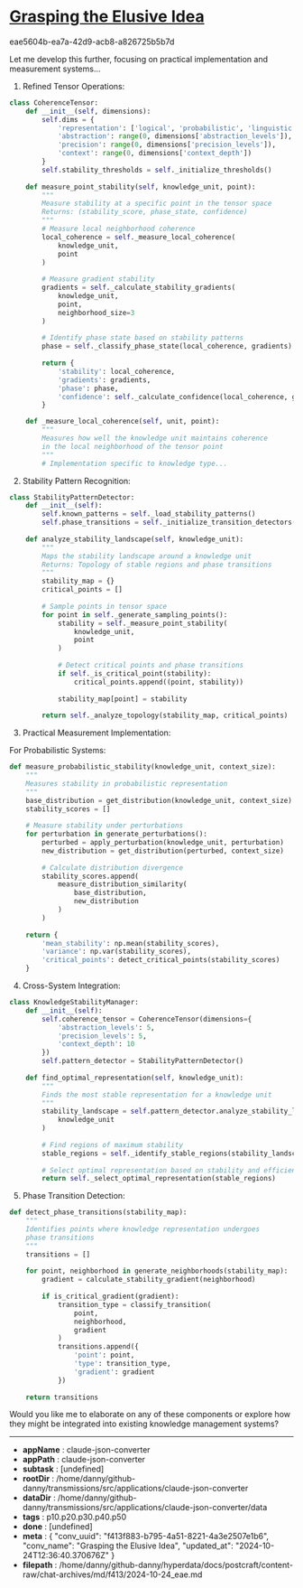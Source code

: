 # [Grasping the Elusive Idea](https://claude.ai/chat/f413f883-b795-4a51-8221-4a3e2507e1b6)

eae5604b-ea7a-42d9-acb8-a826725b5b7d

 Let me develop this further, focusing on practical implementation and measurement systems...

1. Refined Tensor Operations:

```python
class CoherenceTensor:
    def __init__(self, dimensions):
        self.dims = {
            'representation': ['logical', 'probabilistic', 'linguistic'],
            'abstraction': range(0, dimensions['abstraction_levels']),
            'precision': range(0, dimensions['precision_levels']),
            'context': range(0, dimensions['context_depth'])
        }
        self.stability_thresholds = self._initialize_thresholds()
        
    def measure_point_stability(self, knowledge_unit, point):
        """
        Measure stability at a specific point in the tensor space
        Returns: (stability_score, phase_state, confidence)
        """
        # Measure local neighborhood coherence
        local_coherence = self._measure_local_coherence(
            knowledge_unit, 
            point
        )
        
        # Measure gradient stability
        gradients = self._calculate_stability_gradients(
            knowledge_unit,
            point,
            neighborhood_size=3
        )
        
        # Identify phase state based on stability patterns
        phase = self._classify_phase_state(local_coherence, gradients)
        
        return {
            'stability': local_coherence,
            'gradients': gradients,
            'phase': phase,
            'confidence': self._calculate_confidence(local_coherence, gradients)
        }

    def _measure_local_coherence(self, unit, point):
        """
        Measures how well the knowledge unit maintains coherence
        in the local neighborhood of the tensor point
        """
        # Implementation specific to knowledge type...
```

2. Stability Pattern Recognition:

```python
class StabilityPatternDetector:
    def __init__(self):
        self.known_patterns = self._load_stability_patterns()
        self.phase_transitions = self._initialize_transition_detectors()
    
    def analyze_stability_landscape(self, knowledge_unit):
        """
        Maps the stability landscape around a knowledge unit
        Returns: Topology of stable regions and phase transitions
        """
        stability_map = {}
        critical_points = []
        
        # Sample points in tensor space
        for point in self._generate_sampling_points():
            stability = self._measure_point_stability(
                knowledge_unit, 
                point
            )
            
            # Detect critical points and phase transitions
            if self._is_critical_point(stability):
                critical_points.append((point, stability))
                
            stability_map[point] = stability
            
        return self._analyze_topology(stability_map, critical_points)
```

3. Practical Measurement Implementation:

For Probabilistic Systems:
```python
def measure_probabilistic_stability(knowledge_unit, context_size):
    """
    Measures stability in probabilistic representation
    """
    base_distribution = get_distribution(knowledge_unit, context_size)
    stability_scores = []
    
    # Measure stability under perturbations
    for perturbation in generate_perturbations():
        perturbed = apply_perturbation(knowledge_unit, perturbation)
        new_distribution = get_distribution(perturbed, context_size)
        
        # Calculate distribution divergence
        stability_scores.append(
            measure_distribution_similarity(
                base_distribution, 
                new_distribution
            )
        )
    
    return {
        'mean_stability': np.mean(stability_scores),
        'variance': np.var(stability_scores),
        'critical_points': detect_critical_points(stability_scores)
    }
```

4. Cross-System Integration:

```python
class KnowledgeStabilityManager:
    def __init__(self):
        self.coherence_tensor = CoherenceTensor(dimensions={
            'abstraction_levels': 5,
            'precision_levels': 5,
            'context_depth': 10
        })
        self.pattern_detector = StabilityPatternDetector()
        
    def find_optimal_representation(self, knowledge_unit):
        """
        Finds the most stable representation for a knowledge unit
        """
        stability_landscape = self.pattern_detector.analyze_stability_landscape(
            knowledge_unit
        )
        
        # Find regions of maximum stability
        stable_regions = self._identify_stable_regions(stability_landscape)
        
        # Select optimal representation based on stability and efficiency
        return self._select_optimal_representation(stable_regions)
```

5. Phase Transition Detection:

```python
def detect_phase_transitions(stability_map):
    """
    Identifies points where knowledge representation undergoes
    phase transitions
    """
    transitions = []
    
    for point, neighborhood in generate_neighborhoods(stability_map):
        gradient = calculate_stability_gradient(neighborhood)
        
        if is_critical_gradient(gradient):
            transition_type = classify_transition(
                point, 
                neighborhood, 
                gradient
            )
            transitions.append({
                'point': point,
                'type': transition_type,
                'gradient': gradient
            })
    
    return transitions
```

Would you like me to elaborate on any of these components or explore how they might be integrated into existing knowledge management systems?

---

* **appName** : claude-json-converter
* **appPath** : claude-json-converter
* **subtask** : [undefined]
* **rootDir** : /home/danny/github-danny/transmissions/src/applications/claude-json-converter
* **dataDir** : /home/danny/github-danny/transmissions/src/applications/claude-json-converter/data
* **tags** : p10.p20.p30.p40.p50
* **done** : [undefined]
* **meta** : {
  "conv_uuid": "f413f883-b795-4a51-8221-4a3e2507e1b6",
  "conv_name": "Grasping the Elusive Idea",
  "updated_at": "2024-10-24T12:36:40.370676Z"
}
* **filepath** : /home/danny/github-danny/hyperdata/docs/postcraft/content-raw/chat-archives/md/f413/2024-10-24_eae.md